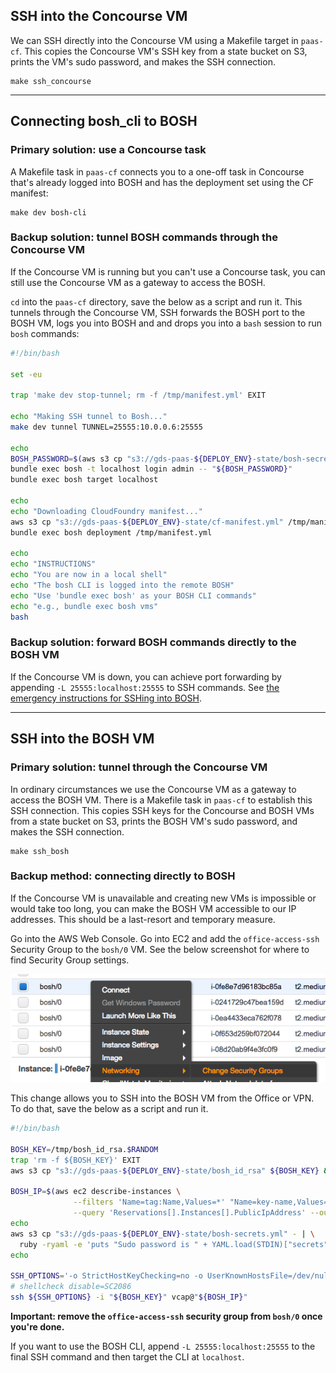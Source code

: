 ## SSH into the Concourse VM

We can SSH directly into the Concourse VM using a Makefile target in `paas-cf`. This copies the Concourse VM's SSH key from a state bucket on S3, prints the VM's sudo password, and makes the SSH connection.

```
make ssh_concourse
```

---

## Connecting bosh_cli to BOSH

### Primary solution: use a Concourse task

A Makefile task in `paas-cf` connects you to a one-off task in Concourse that's already logged into BOSH and has the deployment set using the CF manifest:

```
make dev bosh-cli
```

### Backup solution: tunnel BOSH commands through the Concourse VM

If the Concourse VM is running but you can't use a Concourse task, you can still use the Concourse VM as a gateway to access the BOSH.

`cd` into the `paas-cf` directory, save the below as a script and run it. This tunnels through the Concourse VM, SSH forwards the BOSH port to the BOSH VM, logs you into BOSH and and drops you into a `bash` session to run `bosh` commands:

```bash
#!/bin/bash

set -eu

trap 'make dev stop-tunnel; rm -f /tmp/manifest.yml' EXIT

echo "Making SSH tunnel to Bosh..."
make dev tunnel TUNNEL=25555:10.0.0.6:25555

echo
BOSH_PASSWORD=$(aws s3 cp "s3://gds-paas-${DEPLOY_ENV}-state/bosh-secrets.yml" - | awk '/bosh_admin_password/ {print $2}')
bundle exec bosh -t localhost login admin -- "${BOSH_PASSWORD}"
bundle exec bosh target localhost

echo
echo "Downloading CloudFoundry manifest..."
aws s3 cp "s3://gds-paas-${DEPLOY_ENV}-state/cf-manifest.yml" /tmp/manifest.yml
bundle exec bosh deployment /tmp/manifest.yml

echo
echo "INSTRUCTIONS"
echo "You are now in a local shell"
echo "The bosh CLI is logged into the remote BOSH"
echo "Use 'bundle exec bosh' as your BOSH CLI commands"
echo "e.g., bundle exec bosh vms"
bash
```

### Backup solution: forward BOSH commands directly to the BOSH VM

If the Concourse VM is down, you can achieve port forwarding by appending `-L 25555:localhost:25555` to SSH commands. See [the emergency instructions for SSHing into BOSH](#backup-method-connecting-directly-to-bosh).

---

## SSH into the BOSH VM

### Primary solution: tunnel through the Concourse VM

In ordinary circumstances we use the Concourse VM as a gateway to access the BOSH VM. There is a Makefile task in `paas-cf` to establish this SSH connection.  This copies SSH keys for the Concourse and BOSH VMs from a state bucket on S3, prints the BOSH VM's sudo password, and makes the SSH connection.

```
make ssh_bosh
```

### Backup method: connecting directly to BOSH

If the Concourse VM is unavailable and creating new VMs is impossible or would take too long, you can make the BOSH VM accessible to our IP addresses. This should be a last-resort and temporary measure.

Go into the AWS Web Console. Go into EC2 and add the `office-access-ssh` Security Group to the `bosh/0` VM. See the below screenshot for where to find Security Group settings.

![Screenshot of where to find Security Group settings in the AWS Web Console for EC2](../img/where-to-change-security-groups-on-an-ec2-instance.png)

This change allows you to SSH into the BOSH VM from the Office or VPN. To do that, save the below as a script and run it.

```bash
#!/bin/bash

BOSH_KEY=/tmp/bosh_id_rsa.$RANDOM
trap 'rm -f ${BOSH_KEY}' EXIT
aws s3 cp "s3://gds-paas-${DEPLOY_ENV}-state/bosh_id_rsa" ${BOSH_KEY} && chmod 400 ${BOSH_KEY}

BOSH_IP=$(aws ec2 describe-instances \
              --filters 'Name=tag:Name,Values=*' "Name=key-name,Values=${DEPLOY_ENV}_bosh_ssh_key_pair" \
              --query 'Reservations[].Instances[].PublicIpAddress' --output text)
echo
aws s3 cp "s3://gds-paas-${DEPLOY_ENV}-state/bosh-secrets.yml" - | \
  ruby -ryaml -e 'puts "Sudo password is " + YAML.load(STDIN)["secrets"]["bosh_vcap_password_orig"]'
echo

SSH_OPTIONS='-o StrictHostKeyChecking=no -o UserKnownHostsFile=/dev/null -o ServerAliveInterval=60'
# shellcheck disable=SC2086
ssh ${SSH_OPTIONS} -i "${BOSH_KEY}" vcap@"${BOSH_IP}"
```

**Important: remove the `office-access-ssh` security group from `bosh/0` once you're done.**

If you want to use the BOSH CLI, append `-L 25555:localhost:25555` to the final SSH command and then target the CLI at `localhost`.
